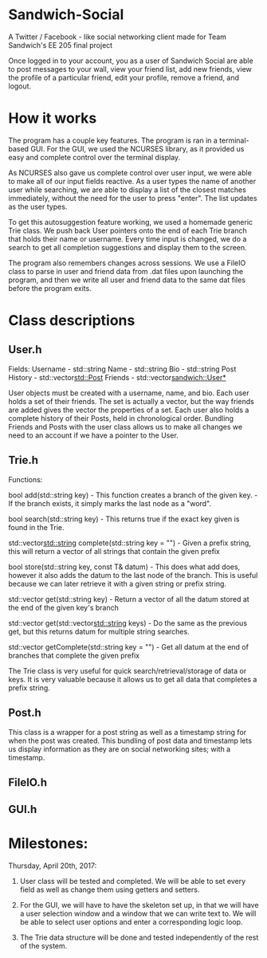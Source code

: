 # Sandwich-Social

A Twitter / Facebook - like social networking client made for Team Sandwich's EE 205 final project

Once logged in to your account, you as a user of Sandwich Social are able to post messages to your wall, view your friend list, add new friends, view the profile of a particular friend, edit your profile, remove a friend, and logout.

# How it works

The program has a couple key features. The program is ran in a terminal-based GUI.
For the GUI, we used the NCURSES library, as it provided us easy and complete control over the terminal display. 

As NCURSES also gave us complete control over user input, we were able to make all of our input fields reactive. As a user types the name of another user while searching, we are able to display a list of the closest matches immediately, without the need for the user to press "enter". The list updates as the user types.

To get this autosuggestion feature working, we used a homemade generic Trie class.
We push back User pointers onto the end of each Trie branch that holds their name or username. Every time input is changed, we do a search to get all completion suggestions and display them to the screen.

The program also remembers changes across sessions. We use a FileIO class to parse in user and friend data from .dat files upon launching the program, and then we write all user and friend data to the same dat files before the program exits.

# Class descriptions

## User.h

Fields:
Username        - std::string
Name            - std::string
Bio             - std::string
Post History    - std::vector<std::Post>
Friends         - std::vector<sandwich::User*>

User objects must be created with a username, name, and bio. 
Each user holds a set of their friends. The set is actually a vector, but the way friends are added gives the vector the properties of a set.
Each user also holds a complete history of their Posts, held in chronological order.
Bundling Friends and Posts with the user class allows us to make all changes we need to an account if we have a pointer to the User.

## Trie.h

Functions:

bool add(std::string key)
    - This function creates a branch of the given key.
    - If the branch exists, it simply marks the last node as a "word".

bool search(std::string key)
    - This returns true if the exact key given is found in the Trie.

std::vector<std::string> complete(std::string key = "")
    - Given a prefix string, this will return a vector of all strings that contain
      the given prefix

bool store(std::string key, const T& datum)
    - This does what add does, however it also adds the datum to the last node of the branch. 
      This is useful because we can later retrieve it with a given string or prefix string.

std::vector<T> get(std::string key)
    - Return a vector of all the datum stored at the end of the given key's branch

std::vector<T> get(std::vector<std::string> keys)
    - Do the same as the previous get, but this returns datum for multiple string searches.

std::vector<T> getComplete(std::string key = "")
    - Get all datum at the end of branches that complete the given prefix

The Trie class is very useful for quick search/retrieval/storage of data or keys. It is very valuable because it allows us to get all data that completes a prefix string.

## Post.h

This class is a wrapper for a post string as well as a timestamp string for when the post was created.
This bundling of post data and timestamp lets us display information as they are on social networking sites; with a timestamp.

## FileIO.h

## GUI.h


# Milestones:

Thursday, April 20th, 2017:
1. User class will be tested and completed. We will be able to set every field as well as change them using getters and setters.

2. For the GUI, we will have to have the skeleton set up, in that we will have a user selection window and a window that we can write text to. We will be able to select user options and enter a corresponding logic loop.

3. The Trie data structure will be done and tested independently of the rest of the system.
